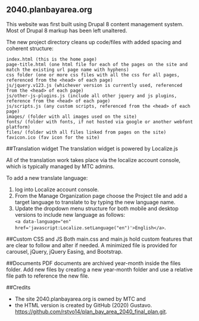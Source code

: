 2040.planbayarea.org
--------------------

This website was first built using Drupal 8 content management system. Most of Drupal 8 markup has been left unaltered. 

The new project directory cleans up code/files with added spacing and coherent structure:   

	index.html (this is the home page)
	page-title.html (one html file for each of the pages on the site and match the existing url page name with hyphens)
	css folder (one or more css files with all the css for all pages, referenced from the <head> of each page)
	js/jquery.v123.js (whichever version is currently used, referenced from the <head> of each page)
	js/other-js-plugins.js (include all other jquery and js plugins, reference from the <head> of each page)
	js/scripts.js (any custom scripts, referenced from the <head> of each page)
	images/ (folder with all images used on the site)
	fonts/ (folder with fonts, if not hosted via google or another webfont platform)
	files/ (folder with all files linked from pages on the site)
	favicon.ico (fav icon for the site)

##Translation widget
The translation widget is powered by Localize.js 

All of the translation work takes place via the localize account console, which is typically managed by MTC admins. 

To add a new translate language:
1) log into Localize account console. 
1) From the Manage Organization page choose the Project tile and add a target language to translate to by typing the new language name. 
1) Update the dropdown menu structure for both mobile and desktop versions to include new language as follows:  
`<a data-language="en" href='javascript:Localize.setLanguage("en")'>English</a>`. 

##Custom CSS and JS
Both main.css and main.js hold custom features that are clear to follow and alter if needed. A minimized file is provided for carousel, jQuery, jQuery Easing, and Bootstrap.  

##Documents
PDF documents are archived year-month inside the files folder. Add new files by creating a new year-month folder and use a relative file path to reference the new file. 

##Credits
* The site 2040.planbayarea.org is owned by MTC and 
* the HTML version is created by GitHub (2020) Gustavo. https://github.com/rstvo14/plan_bay_area_2040_final_plan.git. 
